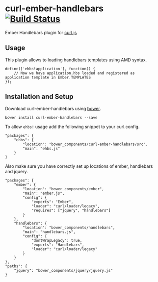 curl-ember-handlebars [![Build Status](https://travis-ci.org/jsedlacek/curl-ember-handlebars.svg)](https://travis-ci.org/jsedlacek/curl-ember-handlebars)
=========

Ember Handlebars plugin for [curl.js](https://github.com/cujojs/curl)

Usage
-----

This plugin allows to loading handlebars templates using AMD syntax.

```
define(['ehbs!application'], function() {
    // Now we have application.hbs loaded and registered as application template in Ember.TEMPLATES
});
```

Installation and Setup
----------------------
Download curl-ember-handlebars using [bower](http://bower.io/).
```
bower install curl-ember-handlebars --save
```

To allow `ehbs!` usage add the following snippet to your curl.config.
```
"packages": {
    "ehbs": {
        "location": "bower_components/curl-ember-handlebars/src",
        "main": "ehbs.js"
    }
}
```

Also make sure you have correctly set up locations of ember, handlebars and jquery.
```
"packages": {
    "ember": {
        "location": "bower_components/ember",
        "main": "ember.js",
        "config": {
            "exports": "Ember",
            "loader": "curl/loader/legacy",
            "requires": ["jquery", "handlebars"]
        }
    },
    "handlebars": {
        "location": "bower_components/handlebars",
        "main": "handlebars.js",
        "config": {
            "dontWrapLegacy": true,
            "exports": "Handlebars",
            "loader": "curl/loader/legacy"
        }
    }
},
"paths": {
    "jquery": "bower_components/jquery/jquery.js"
}
```
